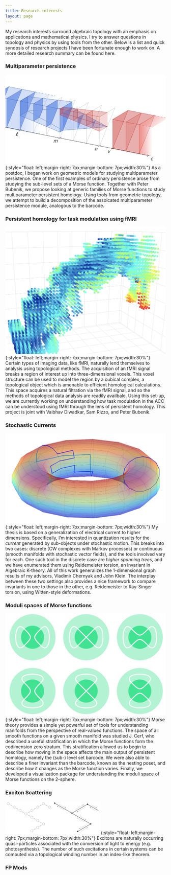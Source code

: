 ```yaml
---
title: Research interests
layout: page
---
```

My research interests surround algebraic topology with an emphasis on applications and mathematical physics. I try to answer questions in topology and physics by using tools from the other. Below is a list and quick synopsis of research projects I have been fortunate enough to work on. A more detailed research summary can be found here.
 

### Multiparameter persistence

![Multiparameter Persistence](/img/multip_bar.png){:style="float: left;margin-right: 7px;margin-bottom: 7px;width:30%"}
As a postdoc, I began work on geometric models for studying multiparameter persistence. One of the first examples of ordinary persistence arose from studying the sub-level sets of a Morse function. Together with Peter Bubenik, we propose looking at generic families of Morse functions to study multiparameter persistent homology. Using tools from geometric topology, we attempt to build a decomposition of the assoicated multiparameter persistence module, analogous to the barcode. 

### Persistent homology for task modulation using fMRI
![ACC](/img/acc.png){:style="float: left;margin-right: 7px;margin-bottom: 7px;width:30%"}
Certain types of imaging data, like fMRI, naturally lend themselves to analysis using topological methods. The acquisition of an fMRI signal breaks a region of interest up into three-dimensional voxels. This voxel structure can be used to model the region by a cubical complex, a topological object which is amenable to efficient homological calculations. This space acquires a natural filtration via the fMRI signal, and so the methods of topological data analysis are readily availbale. Using this set-up, we are currently working on understanding how task modulation in the ACC can be understood using fMRI through the lens of persistent homology. This project is joint with Vaibhav Diwadkar, Sam Rizzo, and Peter Bubenik.

### Stochastic Currents
![ACC](/img/torustest.png){:style="float: left;margin-right: 7px;margin-bottom: 7px;width:30%"}
My thesis is based on a generalization of electrical current to higher dimensions. Specifically, I’m interested in quantization results for the *current* generated by sub-objects under stochastic motion. This breaks into two cases: discrete (CW complexes with Markov processes) or continuous (smooth manifolds with stochastic vector fields), and the tools involved vary for each. One such tool in the discrete case are *higher spanning trees*, and we have enumerated them using Reidemeister torsion, an invariant in Algebraic K-theory. All of this work generalizes the 1-dimensional graph results of my advisors, Vladimir Chernyak and John Klein. The interplay between these two settings also provides a nice framework to compare invariants in one to those in the other, e.g. Reidemeister to Ray-Singer torsion, using Witten-style deformations.

### Moduli spaces of Morse functions
![Nesting posets for Morse functions](/img/moduli_morse.PNG){:style="float: left;margin-right: 7px;margin-bottom: 7px;width:30%"}
Morse theory provides a simple yet powerful set of tools for understanding manifolds from the perspective of real-valued functions. The space of all smooth functions on a given smooth manifold was studied J. Cerf, who described a useful stratification in which the Morse functions form the codimension zero stratum. This stratification allowed us to begin to describe how moving in the space affects the main output of persistent homology, namely the (sub-) level set barcode. We were also able to describe a finer invariant than the barcode, known as the nesting poset, and describe how it changes as the Morse function varies. Finally, we developed a visualization package for understanding the moduli space of Morse functions on the 2-sphere.





### Exciton Scattering
![Graphical Perylene molecule](/img/exciton_pair.png){:style="float: left;margin-right: 7px;margin-bottom: 7px;width:30%"}
Excitons are naturally occurring quasi-particles associated with the conversion of light to energy (e.g. photosynthesis). The number of such excitations in certain systems can be computed via a topological winding number in an index-like theorem.

### FP Mods
